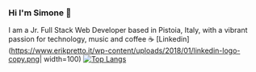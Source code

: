 ### Hi I'm Simone 👋

I am a Jr. Full Stack Web Developer based in Pistoia, Italy, with a vibrant passion for technology, music and coffee ☕ 
[Linkedin](https://www.erikpretto.it/wp-content/uploads/2018/01/linkedin-logo-copy.png| width=100)
[![Top Langs](https://github-readme-stats.vercel.app/api/top-langs/?username=elmurie&langs_count=8&layout=compact)](https://github.com/elmurie/github-readme-stats)

